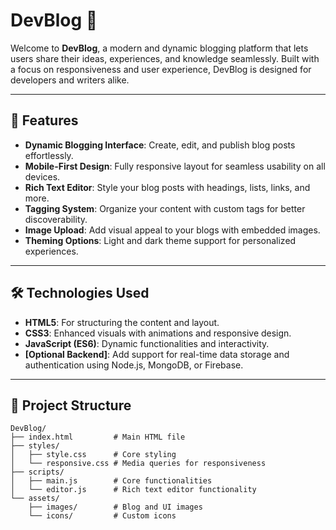 # DevBlog 📝

Welcome to **DevBlog**, a modern and dynamic blogging platform that lets users share their ideas, experiences, and knowledge seamlessly. Built with a focus on responsiveness and user experience, DevBlog is designed for developers and writers alike.

---

## 🌟 Features

- **Dynamic Blogging Interface**: Create, edit, and publish blog posts effortlessly.
- **Mobile-First Design**: Fully responsive layout for seamless usability on all devices.
- **Rich Text Editor**: Style your blog posts with headings, lists, links, and more.
- **Tagging System**: Organize your content with custom tags for better discoverability.
- **Image Upload**: Add visual appeal to your blogs with embedded images.
- **Theming Options**: Light and dark theme support for personalized experiences.

---

## 🛠️ Technologies Used

- **HTML5**: For structuring the content and layout.
- **CSS3**: Enhanced visuals with animations and responsive design.
- **JavaScript (ES6)**: Dynamic functionalities and interactivity.
- **[Optional Backend]**: Add support for real-time data storage and authentication using Node.js, MongoDB, or Firebase.

---

## 📂 Project Structure

```plaintext
DevBlog/
├── index.html         # Main HTML file
├── styles/
│   ├── style.css      # Core styling
│   └── responsive.css # Media queries for responsiveness
├── scripts/
│   ├── main.js        # Core functionalities
│   └── editor.js      # Rich text editor functionality
└── assets/
    ├── images/        # Blog and UI images
    └── icons/         # Custom icons
